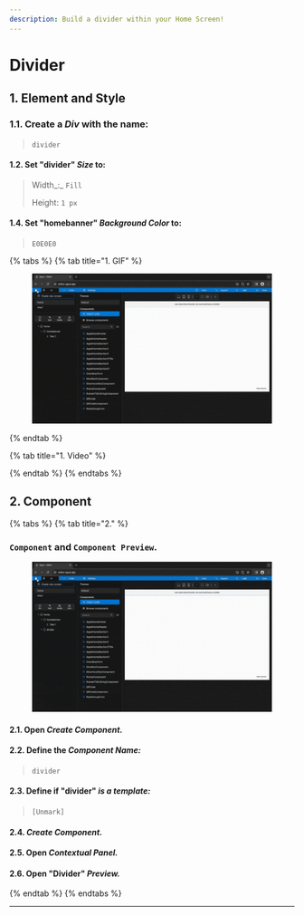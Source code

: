 ```yaml
---
description: Build a divider within your Home Screen!
---
```


# Divider

## 1. Element and Style

### **1.1.** Create a _Div_ with the name:

> `divider`

#### **1.2.** Set "divider" _Size_ to:

> Width_:_ `Fill`
>
> Height: `1 px`

#### 1.4. Set "homebanner" _Background Color_ to:

> `E0E0E0`

{% tabs %}
{% tab title="1. GIF" %}
<figure><img src="../../../.gitbook/assets/Divider_1-min (1).gif" alt=""><figcaption></figcaption></figure>
{% endtab %}

{% tab title="1. Video" %}

{% endtab %}
{% endtabs %}

## 2. Component

{% tabs %}
{% tab title="2." %}
### `Component` and  `Component Preview`.

<figure><img src="../../../.gitbook/assets/Divider_2-min (1).gif" alt=""><figcaption></figcaption></figure>

#### **2.1.** Open _Create Component._

#### **2.2.** Define the _Component Name:_

> `divider`

#### **2.3.** Define if "divider" _is a template:_

> `[Unmark]`

#### **2.4.** _Create Component._

#### **2.5.** Open _Contextual Panel._

#### **2.6.** Open "Divider" _Preview._
{% endtab %}
{% endtabs %}

***
